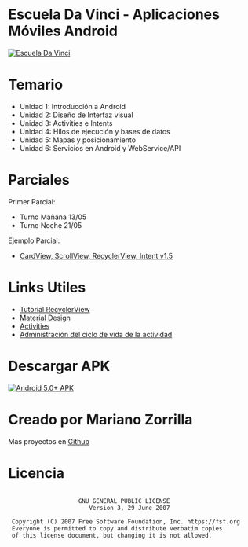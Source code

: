 # Escuela Da Vinci - Aplicaciones Móviles Android

[![Escuela Da Vinci](https://i.imgur.com/kWZBmXQ.jpg)](https://github.com/mkiisoft/davinci "Joke Generator APK")

# Temario

* Unidad 1: Introducción a Android
* Unidad 2: Diseño de Interfaz visual
* Unidad 3: Activities e Intents
* Unidad 4: Hilos de ejecución y bases de datos
* Unidad 5: Mapas y posicionamiento
* Unidad 6: Servicios en Android y WebService/API

# Parciales

Primer Parcial:
- Turno Mañana 13/05
- Turno Noche 21/05

Ejemplo Parcial:
- [CardView, ScrollView, RecyclerView, Intent v1.5](http://bit.ly/davinciejemploparcial)

# Links Utiles

- [Tutorial RecyclerView](https://code.tutsplus.com/es/tutorials/getting-started-with-recyclerview-and-cardview-on-android--cms-23465)
- [Material Design](https://developer.android.com/design/material?hl=es-419)
- [Activities](https://developer.android.com/guide/components/activities.html?hl=es-419)
- [Administración del ciclo de vida de la actividad](https://developer.android.com/training/basics/activity-lifecycle/index.html?hl=es-419)

# Descargar APK
[![Android 5.0+ APK](https://i.imgur.com/sBm241c.png)](http://bit.ly/AndroidDaVinci "Da Vinci Android APK")

# Creado por Mariano Zorrilla

Mas proyectos en [Github](https://github.com/mkiisoft)

# Licencia

```

                    GNU GENERAL PUBLIC LICENSE
                       Version 3, 29 June 2007

 Copyright (C) 2007 Free Software Foundation, Inc. https://fsf.org
 Everyone is permitted to copy and distribute verbatim copies
 of this license document, but changing it is not allowed.
```
